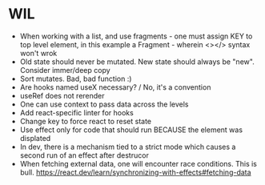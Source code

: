 # WIL

* When working with a list, and use fragments - one must assign KEY to top level element, in this example a Fragment - wherein <></> syntax won't wrok
* Old state should never be mutated. New state should always be "new". Consider immer/deep copy
* Sort mutates. Bad, bad function :)
* Are hooks named useX necessary? / No, it's a convention
* useRef does not rerender
* One can use context to pass data across the levels
* Add react-specific linter for hooks
* Change key to force react to reset state
* Use effect only for code that should run BECAUSE the element was displated
* In dev, there is a mechanism tied to a strict mode which causes a second run of an effect after destrucor
* When fetching external data, one will encounter race conditions. This is bull. https://react.dev/learn/synchronizing-with-effects#fetching-data
